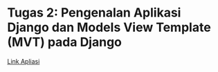 # Tugas 2: Pengenalan Aplikasi Django dan Models View Template (MVT) pada Django

[Link Apliasi](https://webggniboss.herokuapp.com/katalog/)